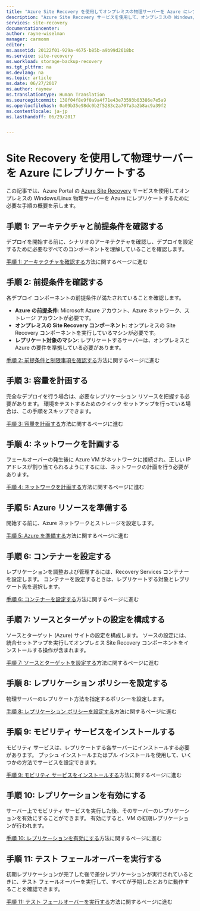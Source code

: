 ```yaml
---
title: "Azure Site Recovery を使用してオンプレミスの物理サーバーを Azure にレプリケートする | Microsoft Docs"
description: "Azure Site Recovery サービスを使用して、オンプレミスの Windows/Linux 物理サーバー上で実行されているワークロードを Azure にレプリケートする手順の概要を示します。"
services: site-recovery
documentationcenter: 
author: rayne-wiselman
manager: carmonm
editor: 
ms.assetid: 20122f01-929a-4675-b85b-a9b99d2618bc
ms.service: site-recovery
ms.workload: storage-backup-recovery
ms.tgt_pltfrm: na
ms.devlang: na
ms.topic: article
ms.date: 06/27/2017
ms.author: raynew
ms.translationtype: Human Translation
ms.sourcegitcommit: 138f04f8e9f0a9a4f71e43e73593b03386e7e5a9
ms.openlocfilehash: 0a09b35e98dc0b2f5283c2a707a3a2b8ac9a39f2
ms.contentlocale: ja-jp
ms.lasthandoff: 06/29/2017


---
```

# <a name="replicate-physical-servers-to-azure-with-site-recovery"></a>Site Recovery を使用して物理サーバーを Azure にレプリケートする

この記事では、Azure Portal の [Azure Site Recovery](site-recovery-overview.md) サービスを使用してオンプレミスの Windows/Linux 物理サーバーを Azure にレプリケートするために必要な手順の概要を示します。


## <a name="step-1-review-architecture-and-prerequisites"></a>手順 1: アーキテクチャと前提条件を確認する

デプロイを開始する前に、シナリオのアーキテクチャを確認し、デプロイを設定するために必要なすべてのコンポーネントを理解していることを確認します。

[手順 1: アーキテクチャを確認する](physical-walkthrough-architecture.md)方法に関するページに進む


## <a name="step-2-review-prerequisites"></a>手順 2: 前提条件を確認する

各デプロイ コンポーネントの前提条件が満たされていることを確認します。

- **Azure の前提条件**: Microsoft Azure アカウント、Azure ネットワーク、ストレージ アカウントが必要です。
- **オンプレミスの Site Recovery コンポーネント**: オンプレミスの Site Recovery コンポーネントを実行しているマシンが必要です。
- **レプリケート対象のマシン**: レプリケートするサーバーは、オンプレミスと Azure の要件を準拠している必要があります。

[手順 2: 前提条件と制限事項を確認する](physical-walkthrough-prerequisites.md)方法に関するページに進む

## <a name="step-3-plan-capacity"></a>手順 3: 容量を計画する

完全なデプロイを行う場合は、必要なレプリケーション リソースを把握する必要があります。 環境をテストするためのクイック セットアップを行っている場合は、この手順をスキップできます。

[手順 3: 容量を計画する](physical-walkthrough-capacity.md)方法に関するページに進む

## <a name="step-4-plan-networking"></a>手順 4: ネットワークを計画する

フェールオーバーの発生後に Azure VM がネットワークに接続され、正しい IP アドレスが割り当てられるようにするには、ネットワークの計画を行う必要があります。

[手順 4: ネットワークを計画する](physical-walkthrough-network.md)方法に関するページに進む

##  <a name="step-5-prepare-azure-resources"></a>手順 5: Azure リソースを準備する

開始する前に、Azure ネットワークとストレージを設定します。 

[手順 5: Azure を準備する](physical-walkthrough-prepare-azure.md)方法に関するページに進む


## <a name="step-6-set-up-a-vault"></a>手順 6: コンテナーを設定する

レプリケーションを調整および管理するには、Recovery Services コンテナーを設定します。 コンテナーを設定するときは、レプリケートする対象とレプリケート先を選択します。

[手順 6: コンテナーを設定する](physical-walkthrough-create-vault.md)方法に関するページに進む

## <a name="step-7-configure-source-and-target-settings"></a>手順 7: ソースとターゲットの設定を構成する

ソースとターゲット (Azure) サイトの設定を構成します。 ソースの設定には、統合セットアップを実行してオンプレミス Site Recovery コンポーネントをインストールする操作が含まれます。

[手順 7: ソースとターゲットを設定する](physical-walkthrough-source-target.md)方法に関するページに進む

## <a name="step-8-set-up-a-replication-policy"></a>手順 8: レプリケーション ポリシーを設定する

物理サーバーのレプリケート方法を指定するポリシーを設定します。

[手順 8: レプリケーション ポリシーを設定する](physical-walkthrough-replication.md)方法に関するページに進む

## <a name="step-9-install-the-mobility-service"></a>手順 9: モビリティ サービスをインストールする

モビリティ サービスは、レプリケートする各サーバーにインストールする必要があります。 プッシュ インストールまたはプル インストールを使用して、いくつかの方法でサービスを設定できます。

[手順 9: モビリティ サービスをインストールする](physical-walkthrough-install-mobility.md)方法に関するページに進む

## <a name="step-10-enable-replication"></a>手順 10: レプリケーションを有効にする

サーバー上でモビリティ サービスを実行した後、そのサーバーのレプリケーションを有効にすることができます。 有効にすると、VM の初期レプリケーションが行われます。

[手順 10: レプリケーションを有効にする](physical-walkthrough-enable-replication.md)方法に関するページに進む

## <a name="step-11-run-a-test-failover"></a>手順 11: テスト フェールオーバーを実行する

初期レプリケーションが完了した後で差分レプリケーションが実行されているときに、テスト フェールオーバーを実行して、すべてが予期したとおりに動作することを確認できます。

[手順 11: テスト フェールオーバーを実行する](physical-walkthrough-test-failover.md)方法に関するページに進む


